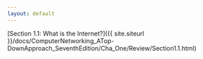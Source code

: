 ```yaml
---
layout: default
---
```


[Section 1.1: What is the Internet?]({{ site.siteurl }}/docs/ComputerNetworking_ATop-DownApproach_SeventhEdition/Cha_One/Review/Section1.1.html)
